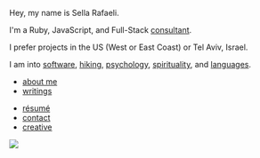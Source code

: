 Hey, my name is Sella Rafaeli. 

I'm a Ruby, JavaScript, and Full-Stack [consultant](/consulting). 

I prefer projects in the US (West or East Coast) or Tel Aviv, Israel. 

I am into [software](/software), [hiking](/hiking), [psychology](/psychology), [spirituality](/spirituality), and [languages](/languages). 

* [about me](/about.html)
* [writings](/blog)
<!-- * [readings](/good_reads.html) -->
* [résumé](/cv_sella_rafaeli_apr_2016.pdf)
* [contact](/contact.html)
* [creative](/creative.html)

<div class='center'>
  <img src="http://imgur.com/NJoZJIs.jpg">
</div>